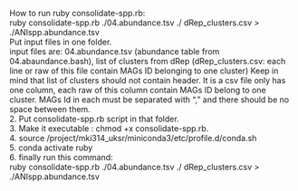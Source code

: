How to run ruby consolidate-spp.rb:  
ruby consolidate-spp.rb ./04.abundance.tsv ./ dRep_clusters.csv > ./ANIspp.abundance.tsv  
Put  input files in one folder.   
input files are: 04.abundance.tsv (abundance table from 04.abaundance.bash), list of clusters from dRep (dRep_clusters.csv: each line or raw of this file contain MAGs ID belonging to one cluster)
Keep in mind that list of clusters should not contain header. It is a csv file only has one column, each raw of this column contain MAGs ID belong to one cluster. MAGs Id in each must be separated with “,” and there should be no space between them.   
2.	Put consolidate-spp.rb script in that folder.    
3.	Make it executable : chmod +x consolidate-spp.rb.  
4.	source /project/mki314_uksr/miniconda3/etc/profile.d/conda.sh  
5.	conda activate ruby   
6.	finally run this command:  
ruby consolidate-spp.rb ./04.abundance.tsv ./ dRep_clusters.csv > ./ANIspp.abundance.tsv  
